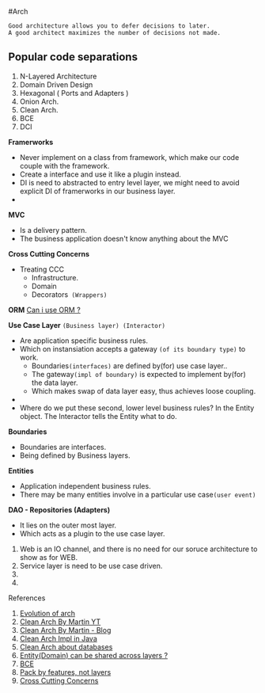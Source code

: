 #Arch 

	Good architecture allows you to defer decisions to later.
	A good architect maximizes the number of decisions not made.


## Popular code separations
1. N-Layered Architecture
2. Domain Driven Design
3. Hexagonal ( Ports and Adapters )
4. Onion Arch.
5. Clean Arch.
6. BCE
7. DCI


**Framerworks**
- Never implement on a class from framework, which make our code couple with the framework.
- Create a interface and use it like a plugin instead.
- DI is need to abstracted to entry level layer, we might need to avoid explicit DI of framerworks in our business layer.
- 
**MVC** 
- Is a delivery pattern.
- The business application doesn't know anything about the MVC

**Cross Cutting Concerns**
- Treating CCC 
	- Infrastructure.
	- Domain
	- Decorators` (Wrappers)`

**ORM**
[Can i use ORM ?](https://stackoverflow.com/questions/194147/are-there-good-reasons-not-to-use-an-orm)

**Use Case Layer** `(Business layer) (Interactor)`  
- Are application specific business rules.
- Which on instansiation accepts a gateway `(of its boundary type)` to work. 
	- Boundaries`(interfaces)` are defined by(for) use case layer..
	- The gateway`(impl of boundary)` is expected to implement by(for) the data layer.
	- Which makes swap of data layer easy, thus achieves loose coupling.
- 
- Where do we put these second, lower level business rules? In the Entity object. The Interactor tells the Entity what to do.

**Boundaries**
- Boundaries are interfaces.
- Being defined by Business layers.

**Entities**
- Application independent business rules.
- There may be many entities involve in a particular use case`(user event)`

**DAO - Repositories (Adapters)**
- It lies on the outer most layer.
- Which acts as a plugin to the use case layer.


1. Web is an IO channel, and there is no need for our soruce architecture to show as for WEB. 
2. Service layer is need to be use case driven.
3. 
4. 


References 

1. [Evolution of arch](https://medium.com/@iamprovidence/backend-side-architecture-evolution-n-layered-ddd-hexagon-onion-clean-architecture-643d72444ce4)
2. [Clean Arch By Martin YT](https://www.youtube.com/watch?v=Nsjsiz2A9mg) 
3. [Clean Arch By Martin - Blog](https://blog.cleancoder.com/uncle-bob/2012/08/13/the-clean-architecture.html)
4. [Clean Arch Impl in Java](https://medium.com/@rajeshvelmani/mastering-clean-architecture-in-java-creating-robust-and-maintainable-software-3e524ab79c9c)
5. [Clean Arch about databases](https://softwareengineering.stackexchange.com/questions/445104/where-to-place-a-common-database-connection-in-clean-architecture)
6. [Entity(Domain) can be shared across layers ?](https://medium.com/@gushakov/clean-architecture-domain-entities-and-interface-adapters-4152b9ee22d2)
7. [BCE](https://vaclavkosar.com/software/Boundary-Control-Entity-Architecture-The-Pattern-to-Structure-Your-Classes)
8. [Pack by features, not layers](https://hackernoon.com/package-by-features-not-layers-2d076df1964d)
9. [Cross Cutting Concerns](https://www.linkedin.com/advice/3/how-do-you-handle-cross-cutting-concerns-security#:~:text=Cross%2Dcutting%20concerns%20are%20aspects,%2C%20complexity%2C%20and%20maintenance%20issues.)
